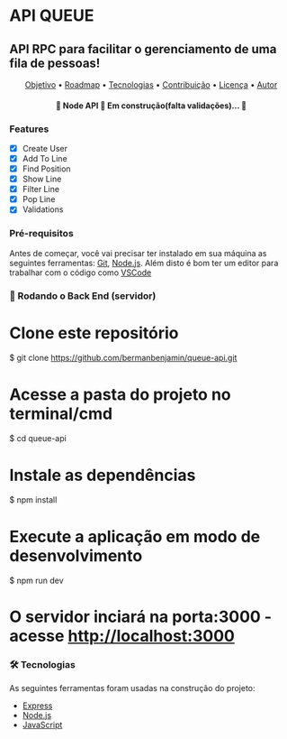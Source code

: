 # API QUEUE

## API RPC para facilitar o gerenciamento de uma fila de pessoas!

<p align="center">
 <a href="#objetivo">Objetivo</a> •
 <a href="#roadmap">Roadmap</a> • 
 <a href="#tecnologias">Tecnologias</a> • 
 <a href="#contribuicao">Contribuição</a> • 
 <a href="#licenc-a">Licença</a> • 
 <a href="#autor">Autor</a>
</p>

<h4 align="center"> 
	🚧  Node API 🚀 Em construção(falta validações)...  🚧
</h4>

### Features

- [x] Create User
- [x] Add To Line
- [X] Find Position
- [x] Show Line
- [x] Filter Line
- [x] Pop Line
- [x] Validations

### Pré-requisitos

Antes de começar, você vai precisar ter instalado em sua máquina as seguintes ferramentas:
[Git](https://git-scm.com), [Node.js](https://nodejs.org/en/). 
Além disto é bom ter um editor para trabalhar com o código como [VSCode](https://code.visualstudio.com/)

### 🎲 Rodando o Back End (servidor)

# Clone este repositório

$ git clone <https://github.com/bermanbenjamin/queue-api.git>

# Acesse a pasta do projeto no terminal/cmd
$ cd queue-api

# Instale as dependências
$ npm install

# Execute a aplicação em modo de desenvolvimento
$ npm run dev

# O servidor inciará na porta:3000 - acesse <http://localhost:3000>

### 🛠 Tecnologias

As seguintes ferramentas foram usadas na construção do projeto:

- [Express](https://expressjs.com/pt-br/)
- [Node.js](https://nodejs.org/en/)
- [JavaScript](https://www.javascript.com)


